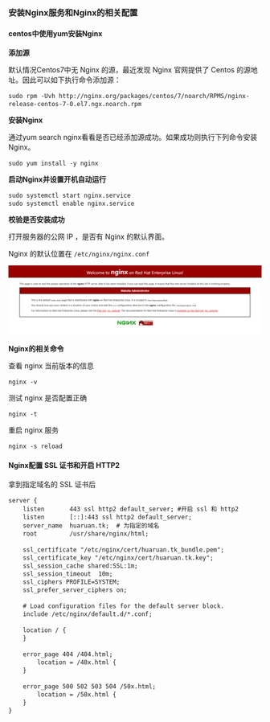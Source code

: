 ### 安装Nginx服务和Nginx的相关配置


#### centos中使用yum安装Nginx

**添加源**

默认情况Centos7中无 Nginx 的源，最近发现 Nginx 官网提供了 Centos 的源地址。因此可以如下执行命令添加源：

```
sudo rpm -Uvh http://nginx.org/packages/centos/7/noarch/RPMS/nginx-release-centos-7-0.el7.ngx.noarch.rpm
```

**安装Nginx**

通过yum search nginx看看是否已经添加源成功。如果成功则执行下列命令安装Nginx。

```
sudo yum install -y nginx
```

**启动Nginx并设置开机自动运行**

```
sudo systemctl start nginx.service
sudo systemctl enable nginx.service
```

**校验是否安装成功**

打开服务器的公网 IP ，是否有 Nginx 的默认界面。

Nginx 的默认位置在 `/etc/nginx/nginx.conf`

![图 1](../images/3e3e5704fe848d49224ca8f8132cec2760355150fa90b46ab891f9437d285a54.png)  


**Nginx的相关命令**

查看 nginx 当前版本的信息

```
nginx -v
```

测试 nginx 是否配置正确

```
nginx -t
```

重启 nginx 服务

```
nginx -s reload
```


#### Nginx配置 SSL 证书和开启 HTTP2

拿到指定域名的 SSL 证书后


```
server {
    listen       443 ssl http2 default_server; #开启 ssl 和 http2
    listen       [::]:443 ssl http2 default_server;
    server_name  huaruan.tk;  # 为指定的域名
    root         /usr/share/nginx/html;

    ssl_certificate "/etc/nginx/cert/huaruan.tk_bundle.pem";
    ssl_certificate_key "/etc/nginx/cert/huaruan.tk.key";
    ssl_session_cache shared:SSL:1m;
    ssl_session_timeout  10m;
    ssl_ciphers PROFILE=SYSTEM;
    ssl_prefer_server_ciphers on;

    # Load configuration files for the default server block.
    include /etc/nginx/default.d/*.conf;

    location / {
    }

    error_page 404 /404.html;
        location = /40x.html {
    }

    error_page 500 502 503 504 /50x.html;
        location = /50x.html {
    }
}

```